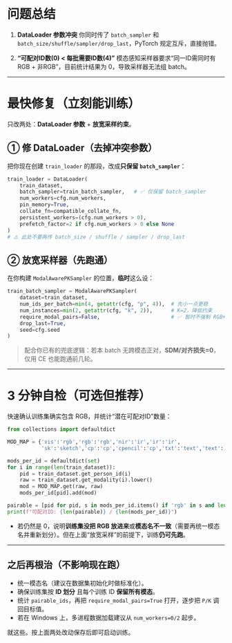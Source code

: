 # 问题总结

1. **DataLoader 参数冲突**
   你同时传了 `batch_sampler` 和 `batch_size/shuffle/sampler/drop_last`，PyTorch 规定互斥，直接抛错。

2. **“可配对ID数(0) < 每批需要ID数(4)”**
   模态感知采样器要求“同一ID需同时有 RGB + 非RGB”，目前统计结果为 0，导致采样器无法组 batch。

---

# 最快修复（立刻能训练）

只改两处：**DataLoader 参数** + **放宽采样约束**。

## ① 修 DataLoader（去掉冲突参数）

把你现在创建 `train_loader` 的那段，改成**只保留 `batch_sampler`**：

```python
train_loader = DataLoader(
    train_dataset,
    batch_sampler=train_batch_sampler,   # ✅ 仅保留 batch_sampler
    num_workers=cfg.num_workers,
    pin_memory=True,
    collate_fn=compatible_collate_fn,
    persistent_workers=(cfg.num_workers > 0),
    prefetch_factor=2 if cfg.num_workers > 0 else None
)
# ⚠️ 此处不要再传 batch_size / shuffle / sampler / drop_last
```

## ② 放宽采样器（先跑通）

在你构建 `ModalAwarePKSampler` 的位置，**临时**这么设：

```python
train_batch_sampler = ModalAwarePKSampler(
    dataset=train_dataset,
    num_ids_per_batch=min(4, getattr(cfg, "p", 4)),  # 先小一点更稳
    num_instances=min(2, getattr(cfg, "k", 2)),      # K=2，降低约束
    require_modal_pairs=False,                       # ✅ 暂时不强制 RGB+非RGB
    drop_last=True,
    seed=cfg.seed
)
```

> 配合你已有的兜底逻辑：若本 batch 无跨模态正对，**SDM/对齐损失=0**，仅用 CE 也能跑通前几轮。

---

# 3 分钟自检（可选但推荐）

快速确认训练集确实包含 RGB，并统计“潜在可配对ID”数量：

```python
from collections import defaultdict

MOD_MAP = {'vis':'rgb','rgb':'rgb','nir':'ir','ir':'ir',
           'sk':'sketch','cp':'cp','cpencil':'cp','txt':'text','text':'text'}

mods_per_id = defaultdict(set)
for i in range(len(train_dataset)):
    pid = train_dataset.get_person_id(i)
    raw = train_dataset.get_modality(i).lower()
    mod = MOD_MAP.get(raw, raw)
    mods_per_id[pid].add(mod)

pairable = [pid for pid, s in mods_per_id.items() if 'rgb' in s and len(s & {'ir','cp','sketch','text'})>0]
print(f"可配对ID: {len(pairable)} / {len(mods_per_id)}")
```

* 若仍然是 0，说明**训练集没把 RGB 放进来**或**模态名不一致**（需要再统一模态名并重新划分）。但在上面“放宽采样”的前提下，训练**仍可先跑**。

---

## 之后再根治（不影响现在跑）

* 统一模态名（建议在数据集初始化时做标准化）。
* 确保训练集按 **ID 划分** 且每个训练 ID **保留所有模态**。
* 统计 `pairable_ids`，再把 `require_modal_pairs=True` 打开，逐步把 `P/K` 调回目标值。
* 若在 Windows 上，多进程数据加载建议从 `num_workers=0/2` 起步。

就这些。按上面两处改动保存后即可启动训练。
